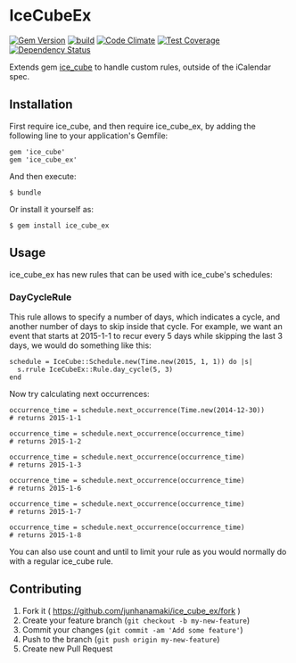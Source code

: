 # IceCubeEx

[![Gem Version](https://badge.fury.io/rb/ice_cube_ex.svg)](http://badge.fury.io/rb/ice_cube_ex)
[![build](https://travis-ci.org/junhanamaki/ice_cube_ex.svg?branch=master)](https://travis-ci.org/junhanamaki/ice_cube_ex)
[![Code Climate](https://codeclimate.com/github/junhanamaki/ice_cube_ex.png)](https://codeclimate.com/github/junhanamaki/ice_cube_ex)
[![Test Coverage](https://codeclimate.com/github/junhanamaki/ice_cube_ex/coverage.png)](https://codeclimate.com/github/junhanamaki/ice_cube_ex)
[![Dependency Status](https://gemnasium.com/junhanamaki/ice_cube_ex.svg)](https://gemnasium.com/junhanamaki/ice_cube_ex)

Extends gem [ice_cube](https://github.com/seejohnrun/ice_cube) to handle
custom rules, outside of the iCalendar spec.

## Installation

First require ice_cube, and then require ice_cube_ex, by adding the following
line to your application's Gemfile:

    gem 'ice_cube'
    gem 'ice_cube_ex'

And then execute:

    $ bundle

Or install it yourself as:

    $ gem install ice_cube_ex

## Usage

ice_cube_ex has new rules that can be used with ice_cube's schedules:

### DayCycleRule

This rule allows to specify a number of days, which indicates a cycle, and
another number of days to skip inside that cycle.
For example, we want an event that starts at 2015-1-1 to recur every 5 days
while skipping the last 3 days, we would do something like this:

    schedule = IceCube::Schedule.new(Time.new(2015, 1, 1)) do |s|
      s.rrule IceCubeEx::Rule.day_cycle(5, 3)
    end

Now try calculating next occurrences:

    occurrence_time = schedule.next_occurrence(Time.new(2014-12-30))
    # returns 2015-1-1

    occurrence_time = schedule.next_occurrence(occurrence_time)
    # returns 2015-1-2

    occurrence_time = schedule.next_occurrence(occurrence_time)
    # returns 2015-1-3

    occurrence_time = schedule.next_occurrence(occurrence_time)
    # returns 2015-1-6

    occurrence_time = schedule.next_occurrence(occurrence_time)
    # returns 2015-1-7

    occurrence_time = schedule.next_occurrence(occurrence_time)
    # returns 2015-1-8

You can also use count and until to limit your rule as you would normally do
with a regular ice_cube rule.

## Contributing

1. Fork it ( https://github.com/junhanamaki/ice_cube_ex/fork )
2. Create your feature branch (`git checkout -b my-new-feature`)
3. Commit your changes (`git commit -am 'Add some feature'`)
4. Push to the branch (`git push origin my-new-feature`)
5. Create new Pull Request
